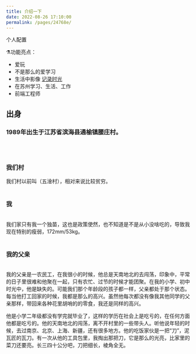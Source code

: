 ```yaml
---
title: 介绍一下
date: 2022-08-26 17:10:00
permalink: /pages/24768e/
---
```


个人配置

⚗️功能亮点：

- 爱玩
- 不是那么的爱学习
- 生活中影像 [记录时光](http://www.youlaji.com/ "用了图库https就免了")
- 在苏州学习、生活、工作
- 前端工程师

## 出身

### 1989年出生于江苏省滨海县通榆镇腰庄村。
<br><br>

### 我们村
我们村以前叫（五淦村），相对来说比较贫穷。
<br><br>
### 我
<br>
我们家只有我一个独苗，这也是政策使然，也不知道是不是从小没啥吃的，导致我现在特别的瘦弱，172mm/53kg。
<br><br>

### 我的父亲
<br>
我的父亲是一农民工，在我很小的时候，他总是天南地北的去闯荡，印象中，平常的日子里很难和他聚在一起，只有农忙、过节的时候才能团聚。在我的小学、初中时光中，他是缺失的。可能我们那个年龄段的孩子都一样，父亲都处于那个状态。
每当他打工回家的时候，我都是那么的高兴。虽然他每次都没有像我其他同学的父亲那样，带回来各种花里胡哨的的零食，我还是同样的高兴。

他是小学二年级都没有学完就毕业了，这样的学历在社会上是吃亏的，在任何方面他都是吃亏的。他的天南地北的闯荡，离不开村里的一些带头人。听他说年轻的时候，去过南京、北京、上海、新疆，还有很多地方。他的吃饭家伙是一把“刀”，泥瓦匠的瓦刀。有一次从他的工具包里，我掏出那把刀，它是那么的光亮，比家里的菜刀还要亮。长三四十公分吧，刀把细长，棱角全无。